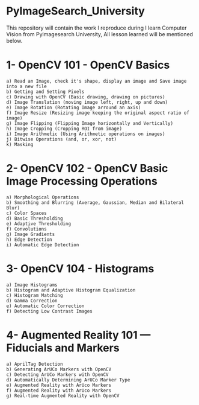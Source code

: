 # PyImageSearch_University

This repository will contain the work I reproduce during I learn Computer Vision from Pyimagesearch University, All lesson learned will be mentioned below.

# 1- OpenCV 101 - OpenCV Basics
    a) Read an Image, check it's shape, display an image and Save image into a new file
    b) Getting and Setting Pixels
    c) Drawing with OpenCV (Basic drawing, drawing on pictures)
    d) Image Translation (moving image left, right, up and down)
    e) Image Rotation (Rotating Image arround an axis)
    f) Image Resize (Resizing image keeping the original aspect ratio of image)
    g) Image Flipping (Flipping Image horizontally and Vertically)
    h) Image Cropping (Cropping ROI from image)
    i) Image Arithmetic (Using Arithmetic operations on images)
    j) Bitwise Operations (and, or, xor, not)
    k) Masking

# 2- OpenCV 102 - OpenCV Basic Image Processing Operations
    a) Morphological Operations
    b) Smoothing and Blurring (Average, Gaussian, Median and Bilateral Blur)
    c) Color Spaces
    d) Basic Thresholding
    e) Adaptive Thresholding
    f) Convolutions
    g) Image Gradients
    h) Edge Detection
    i) Automatic Edge Detection

# 3- OpenCV 104 - Histograms
    a) Image Histograms
    b) Histogram and Adaptive Histogram Equalization
    c) Histogram Matching
    d) Gamma Correction
    e) Automatic Color Correction
    f) Detecting Low Contrast Images
 
# 4- Augmented Reality 101 — Fiducials and Markers
    a) AprilTag Detection
    b) Generating ArUCo Markers with OpenCV
    c) Detecting ArUCo Markers with OpenCV
    d) Automatically Determining ArUCo Marker Type
    e) Augmented Reality with ArUco Markers
    f) Augmented Reality with ArUco Markers
    g) Real-time Augmented Reality with OpenCV

